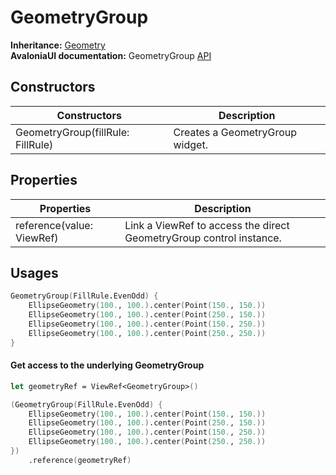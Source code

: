 # GeometryGroup

**Inheritance:** [Geometry](geometry.md)\
**AvaloniaUI documentation:** GeometryGroup [API](https://reference.avaloniaui.net/api/Avalonia.Media/Geometry/)

## Constructors

| Constructors                      | Description                     |
| --------------------------------- | ------------------------------- |
| GeometryGroup(fillRule: FillRule) | Creates a GeometryGroup widget. |

## Properties

| Properties                | Description                                                         |
| ------------------------- | ------------------------------------------------------------------- |
| reference(value: ViewRef) | Link a ViewRef to access the direct GeometryGroup control instance. |

## Usages

```fsharp
GeometryGroup(FillRule.EvenOdd) {
    EllipseGeometry(100., 100.).center(Point(150., 150.))
    EllipseGeometry(100., 100.).center(Point(250., 150.))
    EllipseGeometry(100., 100.).center(Point(150., 250.))
    EllipseGeometry(100., 100.).center(Point(250., 250.))
}
```

#### Get access to the underlying GeometryGroup

```fsharp
let geometryRef = ViewRef<GeometryGroup>()

(GeometryGroup(FillRule.EvenOdd) {
    EllipseGeometry(100., 100.).center(Point(150., 150.))
    EllipseGeometry(100., 100.).center(Point(250., 150.))
    EllipseGeometry(100., 100.).center(Point(150., 250.))
    EllipseGeometry(100., 100.).center(Point(250., 250.))
})
    .reference(geometryRef)
```
